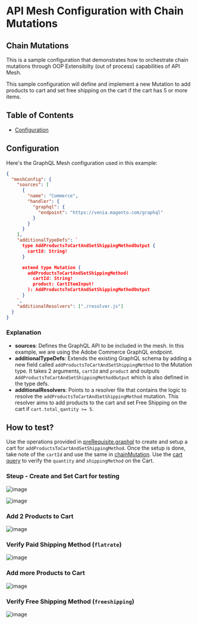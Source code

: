 # API Mesh Configuration with Chain Mutations

## Chain Mutations

This is a sample configuration that demonstrates how to orchestrate chain mutations through OOP Extensibilty (out of process) capabilities of API Mesh.

This sample configuration will define and implement a new Mutation to add products to cart and set free shipping on the cart if the cart has 5 or more items.

## Table of Contents

- [Configuration](#configuration)

## Configuration

Here's the GraphQL Mesh configuration used in this example:

```json
{
  "meshConfig": {
    "sources": [
      {
        "name": "Commerce",
        "handler": {
          "graphql": {
            "endpoint": "https://venia.magento.com/graphql"
          }
        }
      }
    ],
    "additionalTypeDefs": `
      type AddProductsToCartAndSetShippingMethodOutput {
        cartId: String!
      }

      extend type Mutation {
        addProductsToCartAndSetShippingMethod(
          cartId: String!
          product: CartItemInput!
        ): AddProductsToCartAndSetShippingMethodOutput
      }
    `,
    "additionalResolvers": ["./resolver.js"]
  }
}
```

### Explanation

- **sources**: Defines the GraphQL API to be included in the mesh. In this example, we are using the Adobe Commerce GraphQL endpoint.
- **additionalTypeDefs**: Extends the existing GraphQL schema by adding a new field called `addProductsToCartAndSetShippingMethod` to the Mutation type. It takes 2 arguments, `cartId` and `product` and outputs `AddProductsToCartAndSetShippingMethodOutput` which is also defined in the type defs.
- **additionalResolvers**: Points to a resolver file that contains the logic to resolve the `addProductsToCartAndSetShippingMethod` mutation. This resolver aims to add products to the cart and set Free Shipping on the cart if `cart.total_qantity >= 5`.

## How to test?

Use the operations provided in [preRequisite.graphql](./mutations/preRequisite.graphql) to create and setup a cart for `addProductsToCartAndSetShippingMethod`. Once the setup is done, take note of the `cartId` and use the same in [chainMutation](./mutations/chainMutation.graphql). Use the [cart query](./queries/cart.graphql) to verify the `quantity` and `shippingMethod` on the Cart.

### Steup - Create and Set Cart for testing

![image](https://github.com/adobe/adobe-commerce-samples/assets/35203638/7443a9c1-d743-4e23-b670-055efea2f3df)

![image](https://github.com/adobe/adobe-commerce-samples/assets/35203638/50fa2aaf-7e6d-4f4e-ba56-6bc769bf3ed0)

### Add 2 Products to Cart

![image](https://github.com/adobe/adobe-commerce-samples/assets/35203638/305d83e5-b838-4d3f-9cf4-b1b529c702d9)

### Verify Paid Shipping Method (`flatrate`)

![image](https://github.com/adobe/adobe-commerce-samples/assets/35203638/2812bbe8-64e1-4479-b715-966c5c6a70b3)

### Add more Products to Cart

![image](https://github.com/adobe/adobe-commerce-samples/assets/35203638/a9f3b7ee-e98a-4534-8b72-2774fb491f15)

### Verify Free Shipping Method (`freeshipping`)

![image](https://github.com/adobe/adobe-commerce-samples/assets/35203638/a2bf9645-d585-42bd-a14f-87551c601e97)
